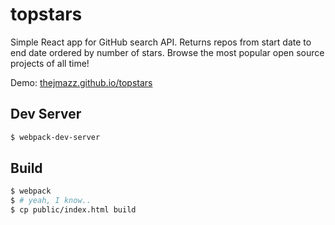 # topstars

Simple React app for GitHub search API. Returns repos from start date to end
date ordered by number of stars. Browse the most popular open source projects
of all time!

Demo: [thejmazz.github.io/topstars](http://thejmazz.github.io/topstars/)

## Dev Server

```bash
$ webpack-dev-server
```

## Build

```bash
$ webpack
$ # yeah, I know..
$ cp public/index.html build
```
